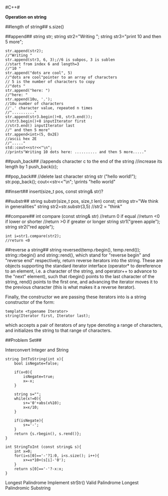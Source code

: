 #C++#

**Operation on string**

##length of string##
		s.size()

##append##
	string str;
	string str2="Writing ";
	string str3="print 10 and then 5 more";

	str.append(str2);
	//"Writing "
	str.append(str3, 6, 3);//6 is subpos, 3 is sublen
	//start from index 6 and length=3
	//"10 "
	str.append("dots are cool", 5)
	//"dots are cool"pointer to an array of characters
	// 5 is the number of characters to copy
	//"dots "
	str.append("here: ")
	//"here: "
	str.append(10u, '.');
	//10u number of characters
	//'.' character value, repeated n times
	//".........."
	str.append(str3.begin()+8, str3.end());
	//str3.begin()+8 inputIterator first
	//str3.end() inputIterator last
	//" and then 5 more"
	str.append<int>(5, Ox2E)
	//ascii hex 2E
	//"....."
	std::cout<<str<<"\n";
	//prints"Writing 10 dots here: .......... and then 5 more....."

##push_back##
	//appends character c to the end of the string
	//increase its length by 1
	push_back(c);

##pop_back##
	//delete last character
	string str ("hello world!");
	str.pop_back();
	cout<<str<<"\n";
	\\prints "hello world"
		

##insert##
	insert(size_t pos, const string& str)?
	

##substr##
	string substr(size_t pos, size_t len) const;
	string str="We think in generalities"
	string str2=str.substr(3,5)
	//str2 = "think"

##compare##
	int compare (const string& str)
	//return 0 if equal
	//return <0 if lower or shorter 
	//return >0 if greater or longer
	string str1("green apple");
	string str2("red apple");
	
	int i=str1.compare(str2);
	//return <0
	
##reverse a string##
	string reversed(temp.rbegin(), temp.rend());
string::rbegin() and string::rend(), which stand for "reverse begin" and "reverse end" respectively, return reverse iterators into the string. These are objects supporting the standard iterator interface (operator* to dereference to an element, i.e. a character of the string, and operator++ to advance to the "next" element), such that rbegin() points to the last character of the string, rend() points to the first one, and advancing the iterator moves it to the previous character (this is what makes it a reverse iterator).

Finally, the constructor we are passing these iterators into is a string constructor of the form:

	template <typename Iterator>
	string(Iterator first, Iterator last);

which accepts a pair of iterators of any type denoting a range of characters, and initializes the string to that range of characters.

##Problem Set##

Interconvert Integer and String

	string IntToString(int x){
		bool isNegate=false;

		if(x<0){
			isNegate=true;
			x=-x;
		}
		
		string s="";
		while(x!=0){
			s+='0'+abs(x%10);
			x=x/10;
		}

		if(isNegate){
			s+='-';
		}
		return {s.rbegin(), s.rend()};
	}

	int StringToInt (const string& s){
		int x=0;
		for(i=s[0]=='-'?1:0, i<s.size(); i++){
			x+=x*10+(s[i]-'0');
		}
		return s[0]=='-'?-x:x;
	}


Longest Palindrome
Implement strStr()
Valid Palindrome
Longest Palindromic Substring